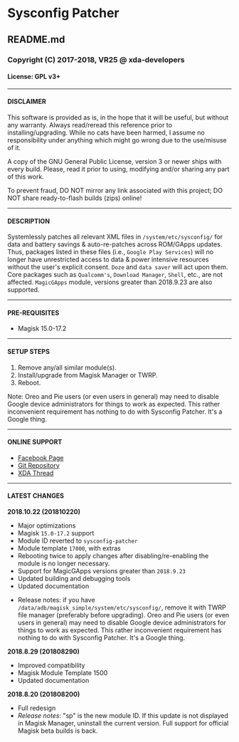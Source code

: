 # Sysconfig Patcher
## README.md
### Copyright (C) 2017-2018, VR25 @ xda-developers
#### License: GPL v3+



---
#### DISCLAIMER

This software is provided as is, in the hope that it will be useful, but without any warranty. Always read/reread this reference prior to installing/upgrading. While no cats have been harmed, I assume no responsibility under anything which might go wrong due to the use/misuse of it.

A copy of the GNU General Public License, version 3 or newer ships with every build. Please, read it prior to using, modifying and/or sharing any part of this work.

To prevent fraud, DO NOT mirror any link associated with this project; DO NOT share ready-to-flash builds (zips) online!



---
#### DESCRIPTION

Systemlessly patches all relevant XML files in `/system/etc/sysconfig/` for data and battery savings & auto-re-patches across ROM/GApps updates. Thus, packages listed in these files (i.e., `Google Play Services`) will no longer have unrestricted access to data & power intensive resources without the user's explicit consent. `Doze` and `data saver` will act upon them. Core packages such as `Qualcomm's`, `Download Manager`, `Shell`, etc., are not affected. `MagicGApps` module, versions greater than 2018.9.23 are also supported.



---
#### PRE-REQUISITES

- Magisk 15.0-17.2



---
#### SETUP STEPS

1. Remove any/all similar module(s).
2. Install/upgrade from Magisk Manager or TWRP.
3. Reboot.

Note: Oreo and Pie users (or even users in general) may need to disable Google device administrators for things to work as expected. This rather inconvenient requirement has nothing to do with Sysconfig Patcher. It's a Google thing.



---
#### ONLINE SUPPORT

- [Facebook Page](https://facebook.com/VR25-at-xda-developers-258150974794782/)
- [Git Repository](https://github.com/Magisk-Modules-Repo/sysconfig-patcher/)
- [XDA Thread](https://forum.xda-developers.com/apps/magisk/module-sysconfig-patcher-t3668435/)



---
#### LATEST CHANGES

**2018.10.22 (201810220)**
- Major optimizations
- Magisk `15.0-17.2` support
- Module ID reverted to `sysconfig-patcher`
- Module template `17000`, with extras
- Rebooting twice to apply changes after disabling/re-enabling the module is no longer necessary.
- Support for MagicGApps versions greater than `2018.9.23`
- Updated building and debugging tools
- Updated documentation
* Release notes: if you have `/data/adb/magisk_simple/system/etc/sysconfig/`, remove it with TWRP file manager (preferably before upgrading). Oreo and Pie users (or even users in general) may need to disable Google device administrators for things to work as expected. This rather inconvenient requirement has nothing to do with Sysconfig Patcher. It's a Google thing.

**2018.8.29 (201808290)**
- Improved compatibility
- Magisk Module Template 1500
- Updated documentation

**2018.8.20 (201808200)**
- Full redesign
- *Release notes*: "sp" is the new module ID. If this update is not displayed in Magisk Manager, uninstall the current version. Full support for official Magisk beta builds is back.
